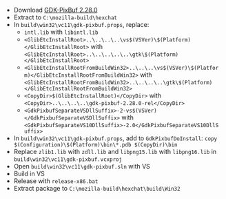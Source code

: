  * Download [GDK-PixBuf 2.28.0](http://ftp.gnome.org/pub/gnome/sources/gdk-pixbuf/2.28/gdk-pixbuf-2.28.0.tar.xz)
 * Extract to `C:\mozilla-build\hexchat`
 * In `build\win32\vc11\gdk-pixbuf.props`, replace:
	* `intl.lib` with `libintl.lib`
	* `<GlibEtcInstallRoot>..\..\..\..\vs$(VSVer)\$(Platform)</GlibEtcInstallRoot>` with  
`<GlibEtcInstallRoot>..\..\..\..\..\gtk\$(Platform)</GlibEtcInstallRoot>`
	* `<GlibEtcInstallRootFromBuildWin32>..\..\..\vs$(VSVer)\$(Platform)</GlibEtcInstallRootFromBuildWin32>` with  
`<GlibEtcInstallRootFromBuildWin32>..\..\..\..\gtk\$(Platform)</GlibEtcInstallRootFromBuildWin32>`
	* `<CopyDir>$(GlibEtcInstallRoot)</CopyDir>` with  
`<CopyDir>..\..\..\..\gdk-pixbuf-2.28.0-rel</CopyDir>`
	* `<GdkPixbufSeparateVSDllSuffix>-2-vs$(VSVer)</GdkPixbufSeparateVSDllSuffix>` with  
`<GdkPixbufSeparateVS10DllSuffix>-2.0</GdkPixbufSeparateVS10DllSuffix>`
 * In `build\win32\vc11\gdk-pixbuf.props`, add to `GdkPixbufDoInstall`:
`copy $(Configuration)\$(Platform)\bin\*.pdb $(CopyDir)\bin`
 * Replace `zlib1.lib` with `zdll.lib` and `libpng15.lib` with `libpng16.lib` in `build\win32\vc11\gdk-pixbuf.vcxproj`
 * Open `build\win32\vc11\gdk-pixbuf.sln` with VS
 * Build in VS
 * Release with `release-x86.bat`
 * Extract package to `C:\mozilla-build\hexchat\build\Win32`
